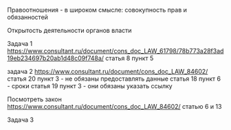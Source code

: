 Правоотношения -
в широком смысле: совокупность прав и обязанностей

Открытость деятельности органов власти

Задача 1
https://www.consultant.ru/document/cons_doc_LAW_61798/78b773a28f3ad19eb234697b20ab1d48c09f748a/
статья 8 пункт 5

задача 2
https://www.consultant.ru/document/cons_doc_LAW_84602/
статья 20 пункт 3 - не обязаны предоставлять данные
статья 18 пункт 6 - сроки
статья 19 пункт 3 - они обязаны указать ссылку

Посмотреть закон https://www.consultant.ru/document/cons_doc_LAW_84602/ статью 6 и 13


Задача 3
